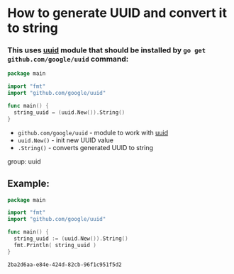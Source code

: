 # How to generate UUID and convert it to string

### This uses [uuid](https://pkg.go.dev/github.com/google/uuid#section-readme) module that should be installed by `go get github.com/google/uuid` command:

```go
package main

import "fmt"
import "github.com/google/uuid"

func main() {
  string_uuid = (uuid.New()).String()
}
```

- `github.com/google/uuid` - module to work with [uuid](https://pkg.go.dev/github.com/google/uuid#section-readme)
- `uuid.New()` - init new UUID value
- `.String()` - converts generated UUID to string

group: uuid

## Example: 
```go
package main

import "fmt"
import "github.com/google/uuid"

func main() {
  string_uuid := (uuid.New()).String()
  fmt.Println( string_uuid )
}
```
```
2ba2d6aa-e84e-424d-82cb-96f1c951f5d2

```

